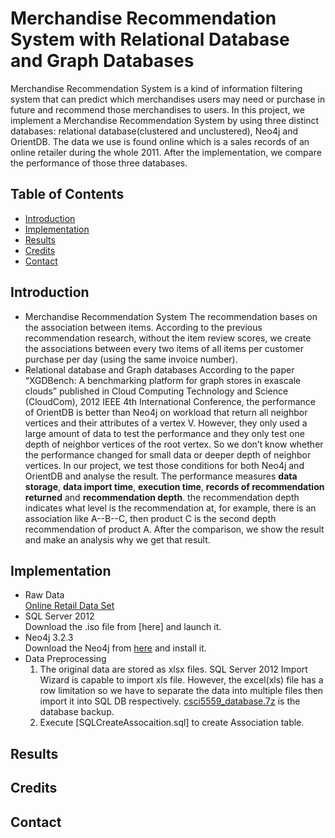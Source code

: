 # Merchandise Recommendation System with Relational Database and Graph Databases
Merchandise Recommendation System is a kind of information filtering system that can predict which merchandises users may need or purchase in future and recommend those merchandises to users. In this project, we implement a Merchandise Recommendation System by using three distinct databases: relational database(clustered and unclustered), Neo4j and OrientDB. The data we use is found online which is a sales records of an online retailer during the whole 2011. After the implementation, we compare the performance of those three databases.
## Table of Contents
* [Introduction](#intro)
* [Implementation](#implem)
* [Results](#result)
* [Credits](#credits)
* [Contact](#contact)
## <a name="intro">Introduction</a>
* Merchandise Recommendation System
The recommendation bases on the association between items. According to the previous recommendation research, without the item review scores, we create the associations between every two items of all items per customer purchase per day (using the same invoice number). 
* Relational database and Graph databases
According to the paper “XGDBench: A benchmarking platform for graph stores in exascale clouds” published in Cloud Computing Technology and Science (CloudCom), 2012 IEEE 4th International Conference, the performance of OrientDB is better than Neo4j on workload that return all neighbor vertices and their attributes of a vertex V. However, they only used a large amount of data to test the performance and they only test one depth of neighbor vertices of the root vertex. So we don’t know whether the performance changed for small data or deeper depth of neighbor vertices. In our project, we test those conditions for both Neo4j and OrientDB and analyse the result.
The performance measures **data storage**, **data import time**, **execution time**, **records of recommendation returned** and **recommendation depth**. the recommendation depth indicates what level is the recommendation at, for example, there is an association like A--B--C, then product C is the second depth recommendation of product A. After the comparison, we show the result and make an analysis why we get that result.
## <a name="implem">Implementation</a>
* Raw Data<br />
  [Online Retail Data Set](https://archive.ics.uci.edu/ml/datasets/Online+Retail)
* SQL Server 2012<br />
  Download the .iso file from [here] and launch it.
* Neo4j 3.2.3<br />
  Download the Neo4j from [here](https://neo4j.com/download/community-edition/) and install it.
* Data Preprocessing<br />
  1. The original data are stored as xlsx files. SQL Server 2012 Import Wizard is capable to import xls file. However, the excel(xls) file       has a row limitation so we have to separate the data into multiple files then import it into SQL DB respectively. [csci5559_database.7z]( Merchandise-Recommendation-System-with-Relational-Database-and-Graph-Databases/csci5559_database.7z ) is the database backup.<br />
  2. Execute [SQLCreateAssocaition.sql] to create Association table.
  
## <a name="results">Results</a>
## <a name="credits">Credits</a>
## <a name="credits">Contact</a>
